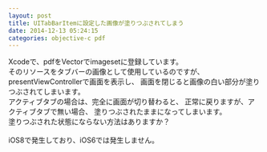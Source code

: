 ```yaml
---
layout: post
title: UITabBarItemに設定した画像が塗りつぶされてしまう
date: 2014-12-13 05:24:15
categories: objective-c pdf
---
```

<!-- {% raw %} -->
<p>Xcodeで、pdfをVectorでimagesetに登録しています。<br/>
そのリソースをタブバーの画像として使用しているのですが、
presentViewControllerで画面を表示し、
画面を閉じると画像の白い部分が塗りつぶされてしまいます。<br/>
アクティブタブの場合は、完全に画面が切り替わると、
正常に戻りますが、アクティブタブで無い場合、
塗りつぶされたままになってしまいます。<br/>
塗りつぶされた状態にならない方法はありますか？<br/>
<br/>
iOS8で発生しており、iOS6では発生しません。</p>
<!-- {% endraw %} -->
